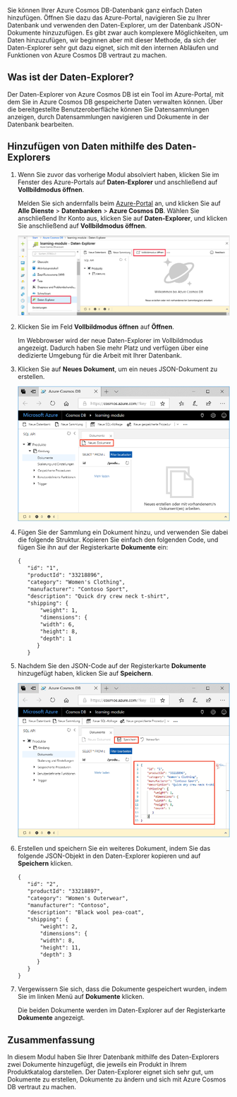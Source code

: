 Sie können Ihrer Azure Cosmos DB-Datenbank ganz einfach Daten hinzufügen. Öffnen Sie dazu das Azure-Portal, navigieren Sie zu Ihrer Datenbank und verwenden den Daten-Explorer, um der Datenbank JSON-Dokumente hinzuzufügen. Es gibt zwar auch komplexere Möglichkeiten, um Daten hinzuzufügen, wir beginnen aber mit dieser Methode, da sich der Daten-Explorer sehr gut dazu eignet, sich mit den internen Abläufen und Funktionen von Azure Cosmos DB vertraut zu machen.

## <a name="what-is-the-data-explorer"></a>Was ist der Daten-Explorer?
Der Daten-Explorer von Azure Cosmos DB ist ein Tool im Azure-Portal, mit dem Sie in Azure Cosmos DB gespeicherte Daten verwalten können. Über die bereitgestellte Benutzeroberfläche können Sie Datensammlungen anzeigen, durch Datensammlungen navigieren und Dokumente in der Datenbank bearbeiten.

## <a name="add-data-using-the-data-explorer"></a>Hinzufügen von Daten mithilfe des Daten-Explorers

1. Wenn Sie zuvor das vorherige Modul absolviert haben, klicken Sie im Fenster des Azure-Portals auf **Daten-Explorer** und anschließend auf **Vollbildmodus öffnen**.

    Melden Sie sich andernfalls beim [Azure-Portal](https://portal.azure.com/?azure-portal=true) an, und klicken Sie auf **Alle Dienste** > **Datenbanken** > **Azure Cosmos DB**. Wählen Sie anschließend Ihr Konto aus, klicken Sie auf **Daten-Explorer**, und klicken Sie anschließend auf **Vollbildmodus öffnen**.
 
   ![Erstellen neuer Dokumente im Daten-Explorer im Azure-Portal](../media/3-azure-cosmosdb-data-explorer-full-screen.png)

2. Klicken Sie im Feld **Vollbildmodus öffnen** auf **Öffnen**.

    Im Webbrowser wird der neue Daten-Explorer im Vollbildmodus angezeigt. Dadurch haben Sie mehr Platz und verfügen über eine dedizierte Umgebung für die Arbeit mit Ihrer Datenbank.

3. Klicken Sie auf **Neues Dokument**, um ein neues JSON-Dokument zu erstellen.

   ![Erstellen neuer Dokumente über den Daten-Explorer im Azure-Portal](../media/3-azure-cosmosdb-data-explorer-new-document.png)

4. Fügen Sie der Sammlung ein Dokument hinzu, und verwenden Sie dabei die folgende Struktur. Kopieren Sie einfach den folgenden Code, und fügen Sie ihn auf der Registerkarte **Dokumente** ein:

     ```
    {
        "id": "1",
        "productId": "33218896",
        "category": "Women's Clothing",
        "manufacturer": "Contoso Sport",
        "description": "Quick dry crew neck t-shirt",
        "shipping": {
            "weight": 1,
            "dimensions": {
            "width": 6,
            "height": 8,
            "depth": 1
           }
        }
     ```

5. Nachdem Sie den JSON-Code auf der Registerkarte **Dokumente** hinzugefügt haben, klicken Sie auf **Speichern**.

    ![Kopieren Sie JSON-Daten, fügen Sie sie ein, und klicken Sie im Azure-Portal im Daten-Explorer auf „Speichern“.](../media/3-azure-cosmosdb-data-explorer-save-document.png)

6. Erstellen und speichern Sie ein weiteres Dokument, indem Sie das folgende JSON-Objekt in den Daten-Explorer kopieren und auf **Speichern** klicken.

     ```
    {
        "id": "2",
        "productId": "33218897",
        "category": "Women's Outerwear",
        "manufacturer": "Contoso",
        "description": "Black wool pea-coat",
        "shipping": {
            "weight": 2,
            "dimensions": {
            "width": 8,
            "height": 11,
            "depth": 3
           }
        }
    }
     ```

7. Vergewissern Sie sich, dass die Dokumente gespeichert wurden, indem Sie im linken Menü auf **Dokumente** klicken. 

    Die beiden Dokumente werden im Daten-Explorer auf der Registerkarte **Dokumente** angezeigt.

## <a name="summary"></a>Zusammenfassung

In diesem Modul haben Sie Ihrer Datenbank mithilfe des Daten-Explorers zwei Dokumente hinzugefügt, die jeweils ein Produkt in Ihrem Produktkatalog darstellen. Der Daten-Explorer eignet sich sehr gut, um Dokumente zu erstellen, Dokumente zu ändern und sich mit Azure Cosmos DB vertraut zu machen.  
